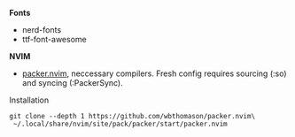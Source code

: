 **Fonts**
  - nerd-fonts
  - ttf-font-awesome

**NVIM**
  - [packer.nvim](https://github.com/wbthomason/packer.nvim), neccessary compilers. Fresh config requires sourcing (:so) and syncing (:PackerSync).

Installation
```shell
git clone --depth 1 https://github.com/wbthomason/packer.nvim\
 ~/.local/share/nvim/site/pack/packer/start/packer.nvim
```
